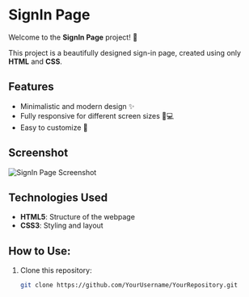 # SignIn Page

Welcome to the **SignIn Page** project! 👋

This project is a beautifully designed sign-in page, created using only **HTML** and **CSS**.

## Features
- Minimalistic and modern design ✨
- Fully responsive for different screen sizes 📱💻
- Easy to customize 🎨

## Screenshot

![SignIn Page Screenshot](https://github.com/user-attachments/assets/ac70b7bf-34b6-495d-bfbc-dd25c67c7290)

## Technologies Used
- **HTML5**: Structure of the webpage
- **CSS3**: Styling and layout

## How to Use:
1. Clone this repository:
   ```bash
   git clone https://github.com/YourUsername/YourRepository.git
